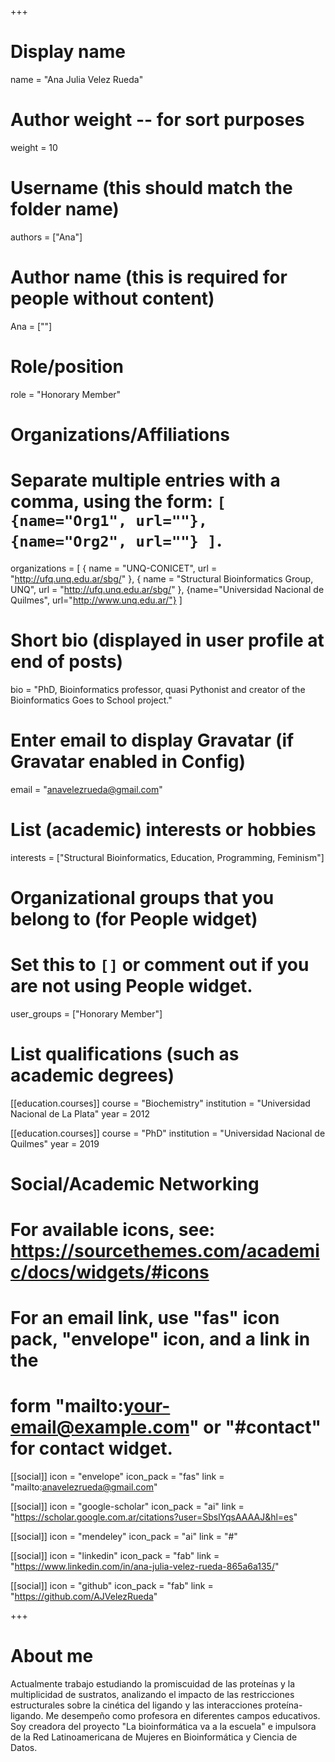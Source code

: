 +++
# Display name
name = "Ana Julia Velez Rueda"

# Author weight -- for sort purposes
weight = 10

# Username (this should match the folder name)
authors = ["Ana"]

# Author name (this is required for people without content)
Ana = [""]

# Role/position
role = "Honorary Member"

# Organizations/Affiliations
#   Separate multiple entries with a comma, using the form: `[ {name="Org1", url=""}, {name="Org2", url=""} ]`.
organizations = [ { name = "UNQ-CONICET", url = "http://ufq.unq.edu.ar/sbg/" }, { name = "Structural Bioinformatics Group, UNQ", url = "http://ufq.unq.edu.ar/sbg/" }, {name="Universidad Nacional de Quilmes", url="http://www.unq.edu.ar/"} ]

# Short bio (displayed in user profile at end of posts)
bio = "PhD, Bioinformatics professor, quasi Pythonist and creator of the Bioinformatics Goes to School project."

# Enter email to display Gravatar (if Gravatar enabled in Config)
email = "anavelezrueda@gmail.com"

# List (academic) interests or hobbies
interests = ["Structural Bioinformatics, Education, Programming, Feminism"]

# Organizational groups that you belong to (for People widget)
#   Set this to `[]` or comment out if you are not using People widget.
user_groups = ["Honorary Member"]

# List qualifications (such as academic degrees)
[[education.courses]]
  course = "Biochemistry"
  institution = "Universidad Nacional de La Plata"
  year = 2012

[[education.courses]]
course = "PhD"
institution = "Universidad Nacional de Quilmes"
year = 2019


# Social/Academic Networking
# For available icons, see: https://sourcethemes.com/academic/docs/widgets/#icons
#   For an email link, use "fas" icon pack, "envelope" icon, and a link in the
#   form "mailto:your-email@example.com" or "#contact" for contact widget.

[[social]]
  icon = "envelope"
  icon_pack = "fas"
  link = "mailto:anavelezrueda@gmail.com"

[[social]]
  icon = "google-scholar"
  icon_pack = "ai"
  link = "https://scholar.google.com.ar/citations?user=SbslYqsAAAAJ&hl=es"

[[social]]
  icon = "mendeley"
  icon_pack = "ai"
  link = "#"

[[social]]
  icon = "linkedin"
  icon_pack = "fab"
  link = "https://www.linkedin.com/in/ana-julia-velez-rueda-865a6a135/"

[[social]]
  icon = "github"
  icon_pack = "fab"
  link = "https://github.com/AJVelezRueda"

+++

# About me 
Actualmente trabajo estudiando la promiscuidad de las proteínas y la multiplicidad de sustratos, analizando el impacto de las restricciones estructurales sobre la cinética del ligando y las interacciones proteína-ligando. Me desempeño como profesora en diferentes campos educativos. Soy creadora del proyecto "La bioinformática va a la escuela" e impulsora de la Red Latinoamericana de Mujeres en Bioinformática y Ciencia de Datos.

